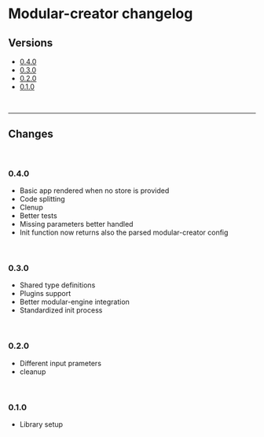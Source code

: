 # Modular-creator changelog

## Versions

- [0.4.0](#040)
- [0.3.0](#030)
- [0.2.0](#020)
- [0.1.0](#010)

<br>

---

## Changes

<br>

### 0.4.0

- Basic app rendered when no store is provided
- Code splitting
- Clenup
- Better tests
- Missing parameters better handled
- Init function now returns also the parsed modular-creator config

<br>

### 0.3.0

- Shared type definitions
- Plugins support
- Better modular-engine integration
- Standardized init process

<br>

### 0.2.0

- Different input prameters
- cleanup

<br>

### 0.1.0

- Library setup
